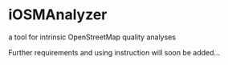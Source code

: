 iOSMAnalyzer
============

a tool for intrinsic OpenStreetMap quality analyses

Further requirements and using instruction will soon be added...
